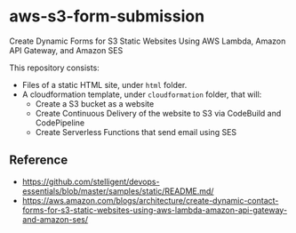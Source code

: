 # aws-s3-form-submission

Create Dynamic Forms for S3 Static Websites Using AWS Lambda, Amazon API Gateway, and Amazon SES

This repository consists:

- Files of a static HTML site, under `html` folder.
- A cloudformation template, under `cloudformation` folder, that will:
  - Create a S3 bucket as a website
  - Create Continuous Delivery of the website to S3 via CodeBuild and CodePipeline
  - Create Serverless Functions that send email using SES

## Reference

- <https://github.com/stelligent/devops-essentials/blob/master/samples/static/README.md/>
- <https://aws.amazon.com/blogs/architecture/create-dynamic-contact-forms-for-s3-static-websites-using-aws-lambda-amazon-api-gateway-and-amazon-ses/>
